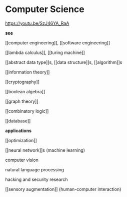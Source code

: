 # Computer Science

<https://youtu.be/SzJ46YA_RaA>

**see**

[[computer engineering]], [[software engineering]]

[[lambda calculus]], [[turing machine]]

[[abstract data type]]s, [[data structure]]s, [[algorithm]]s

[[information theory]]

[[cryptography]]

[[boolean algebra]]

[[graph theory]]

[[combinatory logic]]

[[database]]

**applications**

[[optimization]]

[[neural network]]s (machine learning)

computer vision

natural language processing

hacking and security research

[[sensory augmentation]] (human-computer interaction)
